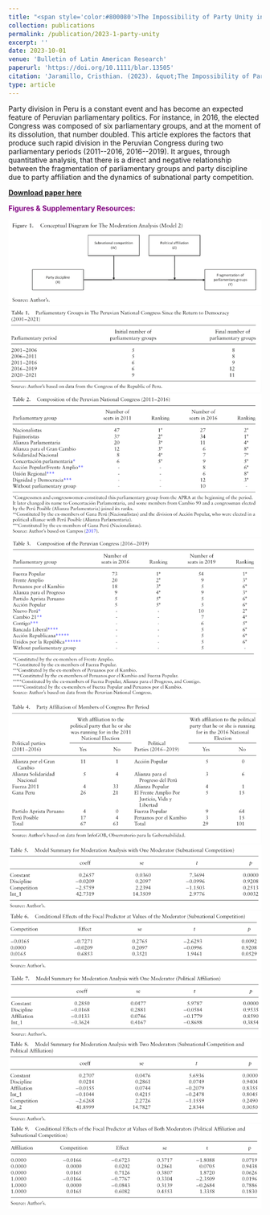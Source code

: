 ```yaml
---
title: "<span style='color:#800080'>The Impossibility of Party Unity in Peru: Party Affiliation, Subnational Electoral Competition and Party Discipline (2011–2019)</span>"
collection: publications
permalink: /publication/2023-1-party-unity
excerpt: ''
date: 2023-10-01
venue: 'Bulletin of Latin American Research'
paperurl: 'https://doi.org/10.1111/blar.13505'
citation: 'Jaramillo, Cristhian. (2023). &quot;The Impossibility of Party Unity in Peru: Party Affiliation, Subnational Electoral Competition and Party Discipline (2011–2019).&quot; <i>Bulletin of Latin American Research</i>. 42(5): 649-662.'
type: article
---
```


Party division in Peru is a constant event and has become an expected feature of Peruvian parliamentary politics. For instance, in 2016, the elected Congress was composed of six parliamentary groups, and at the moment of its dissolution, that number doubled. This article explores the factors that produce such rapid division in the Peruvian Congress during two parliamentary periods (2011--2016, 2016--2019). It argues, through quantitative analysis, that there is a direct and negative relationship between the fragmentation of parliamentary groups and party discipline due to party affiliation and the dynamics of subnational party competition.

[**Download paper here**](https://www.researchgate.net/publication/372884572_The_Impossibility_of_Party_Unity_in_Peru_Party_Affiliation_Subnational_Electoral_Competition_and_Party_Discipline_2011-2019)

**<span style='color:#800080'>Figures & Supplementary Resources:</span>**

<img src="/images/party_discipline_figure1.png"/>

<img src="/images/party_discipline_table1.png"/>

<img src="/images/party_discipline_table2.png"/>

<img src="/images/party_discipline_table3.png"/>

<img src="/images/party_discipline_table4.png"/>

<img src="/images/party_discipline_table5.png"/>

<img src="/images/party_discipline_table6.png"/>

<img src="/images/party_discipline_table7.png"/>

<img src="/images/party_discipline_table8.png"/>

<img src="/images/party_discipline_table9.png"/>
